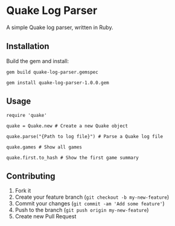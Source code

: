 # Quake Log Parser

A simple Quake log parser, written in Ruby.

## Installation

Build the gem and install:

    gem build quake-log-parser.gemspec

    gem install quake-log-parser-1.0.0.gem

## Usage

    require 'quake'

    quake = Quake.new # Create a new Quake object

    quake.parse("{Path to log file}") # Parse a Quake log file

    quake.games # Show all games

    quake.first.to_hash # Show the first game summary

## Contributing

1. Fork it
2. Create your feature branch (`git checkout -b my-new-feature`)
3. Commit your changes (`git commit -am 'Add some feature'`)
4. Push to the branch (`git push origin my-new-feature`)
5. Create new Pull Request
